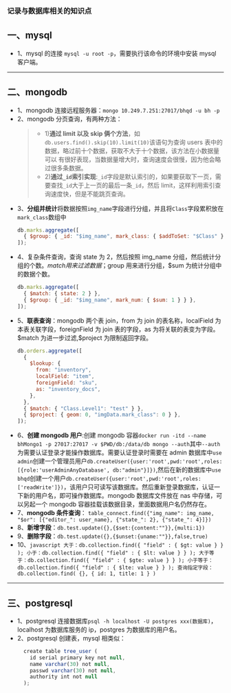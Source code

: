 ### 记录与数据库相关的知识点

## 一、mysql

- 1、mysql 的连接 `mysql -u root -p`，需要执行该命令的环境中安装 mysql 客户端。

---

## 二、mongodb

- 1、mongodb 连接远程服务器：`mongo 10.249.7.251:27017/bhqd -u bh -p`
- 2、mongodb 分页查询，有两种方法：
  > - 1)**通过 limit 以及 skip 俩个方法**，如`db.users.find().skip(10).limit(10)`该语句为查询 users 表中的数据，略过前十个数据，获取不大于十个数据，该方法在小数据量可以 有很好表现，当数据量增大时，查询速度会很慢，因为他会略过很多条数据。
  > - 2)**通过`_id`索引实现**:`_id`字段是默认索引的，如果要获取下一页，需要查找`_id`大于上一页的最后一条`_id`，然后 limit，这样利用索引查询速度快，但是不能跳页查询。
- 3、**分组并统计**将数据按照`img_name`字段进行分组，并且将`Class`字段累积放在`mark_class`数组中
  ```javascript
  db.marks.aggregate([
    { $group: { _id: "$img_name", mark_class: { $addToSet: "$Class" } } },
  ]);
  ```
- 4、复杂条件查询，查询 state 为 2，然后按照 img_name 分组，然后统计分组的个数。$match用来过滤数据；$group 用来进行分组，\$sum 为统计分组中的数据个数。
  ```javascript
  db.marks.aggregate([
    { $match: { state: 2 } },
    { $group: { _id: "$img_name", mark_num: { $sum: 1 } } },
  ]);
  ```
- 5、**联表查询**：mongodb 两个表 join，from 为 join 的表名称，localField 为本表关联字段，foreignField 为 join 表的字段，as 为将关联的表变为字段。\$match 为进一步过滤,\$project 为限制返回字段。
  ```javascript
  db.orders.aggregate([
    {
      $lookup: {
        from: "inventory",
        localField: "item",
        foreignField: "sku",
        as: "inventory_docs",
      },
    },
    { $match: { "Class.Level1": "test" } },
    { $project: { geom: 0, "imgData.mark_class": 0 } },
  ]);
  ```
- 6、**创建 mongodb 用户**:创建 mongodb 容器`docker run -itd --name bhMongo1 -p 27017:27017 -v $PWD/db:/data/db mongo --auth`其中`--auth`为需要认证登录才能操作数据库。需要认证登录时需要在 admin 数据库中`use admin`创建一个管理员用户`db.createUser({user:'root',pwd:'root',roles:[{role:'userAdminAnyDatabase', db:"admin"}]})`,然后在新的数据库中`use bhqd`创建一个用户`db.createUser({user:'root',pwd:'root',roles:['readWrite']})`，该用户只可读写该数据库。然后重新登录数据库，认证一下新的用户名，即可操作数据库。mongodb 数据库文件放在 nas 中存储，可以另起一个 mongodb 容器挂载该数据目录，里面数据用户名仍然存在。
- 7、**mongodb 条件查询**：
  `table_connect.find({"img_name": img_name, "$or": [{"editor_": user_name}, {"state_": 2}, {"state_": 4}]})`
- 8、**新增字段**：`db.test.update({},{$set:{content:""}},{multi:1})`
- 9、**删除字段**：`db.test.update({},{$unset:{uname:""}},false,true)`
- 10、`javascript 大于：db.collection.find({ "field" : { $gt: value } } ); 小于：db.collection.find({ "field" : { $lt: value } } ); 大于等于：db.collection.find({ "field" : { $gte: value } } ); 小于等于：db.collection.find({ "field" : { $lte: value } } ); 查询指定字段：db.collection.find( {}, { id: 1, title: 1 } )`

---

## 三、postgresql

- 1、postgresql 连接数据库`psql -h localhost -U postgres xxx(数据库)`，localhost 为数据库服务的 ip，postgres 为数据库的用户名。
- 2、postgresql 创建表，mysql 相类似：
  ```javascript
    create table tree_user (
      id serial primary key not null,
      name varchar(30) not null,
      passwd varchar(30) not null,
      authority int not null
    );
  ```
